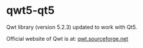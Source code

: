 # qwt5-qt5

Qwt library (version 5.2.3) updated to work with Qt5.

Official website of Qwt is at: [qwt.sourceforge.net](http://qwt.sourceforge.net/)
